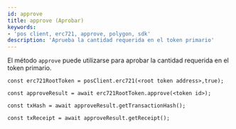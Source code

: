 ```yaml
---
id: approve
title: approve (Aprobar)
keywords:
- 'pos client, erc721, approve, polygon, sdk'
description: 'Aprueba la cantidad requerida en el token primario'
---
```


El método `approve` puede utilizarse para aprobar la cantidad requerida en el token primario.

```
const erc721RootToken = posClient.erc721(<root token address>,true);

const approveResult = await erc721RootToken.approve(<token id>);

const txHash = await approveResult.getTransactionHash();

const txReceipt = await approveResult.getReceipt();

```
